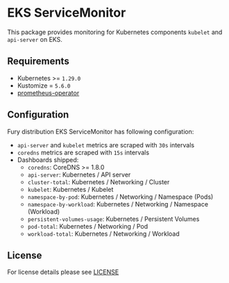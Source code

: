 # EKS ServiceMonitor

This package provides monitoring for Kubernetes components `kubelet` and
`api-server` on EKS.

## Requirements

- Kubernetes >= `1.29.0`
- Kustomize = `5.6.0`
- [prometheus-operator](../../prometheus-operator)

## Configuration

Fury distribution EKS ServiceMonitor has following configuration:

- `api-server` and `kubelet` metrics are scraped with `30s` intervals
- `coredns` metrics are scraped with `15s` intervals
- Dashboards shipped:
  - `coredns`: CoreDNS >= 1.8.0
  - `api-server`: Kubernetes / API server
  - `cluster-total`: Kubernetes / Networking / Cluster
  - `kubelet`: Kubernetes / Kubelet
  - `namespace-by-pod`: Kubernetes / Networking / Namespace (Pods)
  - `namespace-by-workload`: Kubernetes / Networking / Namespace (Workload)
  - `persistent-volumes-usage`: Kubernetes / Persistent Volumes
  - `pod-total`: Kubernetes / Networking / Pod
  - `workload-total`: Kubernetes / Networking / Workload

## License

For license details please see [LICENSE](../../../LICENSE)
